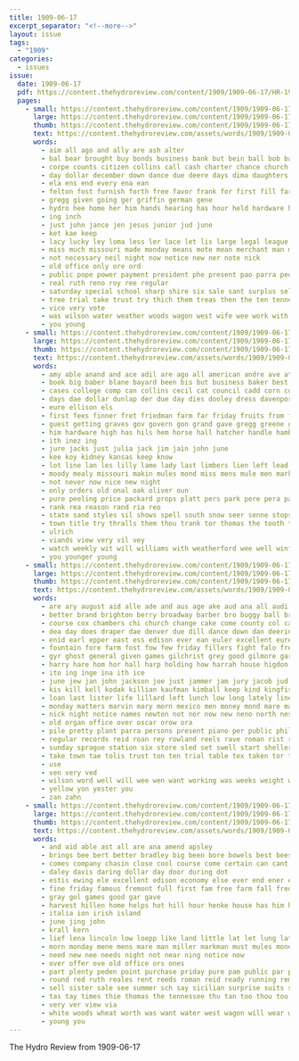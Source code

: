 ```yaml
---
title: 1909-06-17
excerpt_separator: "<!--more-->"
layout: issue
tags:
  - "1909"
categories:
  - issues
issue:
  date: 1909-06-17
  pdf: https://content.thehydroreview.com/content/1909/1909-06-17/HR-1909-06-17.pdf
  pages:
    - small: https://content.thehydroreview.com/content/1909/1909-06-17/small/HR-1909-06-17-01.jpg
      large: https://content.thehydroreview.com/content/1909/1909-06-17/large/HR-1909-06-17-01.jpg
      thumb: https://content.thehydroreview.com/content/1909/1909-06-17/thumbnails/HR-1909-06-17-01.jpg
      text: https://content.thehydroreview.com/assets/words/1909/1909-06-17/HR-1909-06-17-01.txt
      words:
        - aim all ago and ally are ash alter
        - bal bear brought buy bonds business bank but bein ball bob banks been board bers blanks bandy best both
        - corpe counts citizen collins call cash charter chance church city cancel clear can council check con cell class christy credit cashier comes case
        - day dollar december down dance due deere days dima daughters
        - ela ens end every ena ean
        - felton fost furnish forth free favor frank for first fill farm firm faith far from friday fund fort friends fight
        - gregg given going ger griffin german gene
        - hydro hee home her him hands hearing has hour held hardware haler holder
        - ing inch
        - just john jance jen jesus junior jud june
        - ket kae keep
        - lacy lucky ley loma less ler lace let lis large legal league lala loss lights living lay lose
        - miss much missouri made monday means mote mean merchant man more may mand mee men miller matter
        - not necessary neil night now notice new ner note nick
        - old office only ore ord
        - public pope power payment president phe present pao parra peo purchase people pay person park pee pastor poor par part pro
        - real ruth reno roy ree regular
        - saturday special school sharp shire six sale sant surplus sells small said share safe sum smith say step sell sunday soon subject sufi see store strong seal set shall stock second scott seed sand
        - tree trial take trust try thich them treas then the ten tenner town tully
        - vice very vote
        - was wilson water weather woods wagon west wife wee work with weeks welfare way works will well
        - you young
    - small: https://content.thehydroreview.com/content/1909/1909-06-17/small/HR-1909-06-17-02.jpg
      large: https://content.thehydroreview.com/content/1909/1909-06-17/large/HR-1909-06-17-02.jpg
      thumb: https://content.thehydroreview.com/content/1909/1909-06-17/thumbnails/HR-1909-06-17-02.jpg
      text: https://content.thehydroreview.com/assets/words/1909/1909-06-17/HR-1909-06-17-02.txt
      words:
        - amy able anand and ace adil are ago all american andre ave ata ani alle alva allen ache april agers age
        - book big baber blane bayard been bis but business baker best bay boys bool bone bal bowles bank bros black bright back
        - cases college comp can collins cecil cat council cadd corn cost course champagne cream cron company city came count come case
        - days dae dollar dunlap der due day dies dooley dress davenport
        - eure ellison els
        - first fees finner fret friedman farm far friday fruits from french fin for fine france friends fost few
        - guest getting graves gov govern gon grand gave gregg greene grado
        - him hardware high has hils hem horse hall hatcher handle hamburger hold house hay heads head hie hands home had hydro hey height
        - ith inez ing
        - jure jacks just julia jack jim jain john june
        - kee koy kidney kansas keep know
        - lot line lan les lilly lame lady last limbers lien left lead like litle lant lies lodge lie longer ler lake
        - moody mealy missouri makin mules mond miss mens mule men market meri mar many monday mer
        - not never now nice new night
        - only orders old onal oak oliver oun
        - pure peeling price packard props platt pers park pere pera past pel port poo prieto people pond per points
        - rank rea reason rand ria reo
        - state sand styles sil shows spell south snow seer senne stops soyer saving sheriff sunday sultan stover station son stock story standard sher stare second sire san school scott shirts sunda scribner sick saturday store shelby standiford sic seok smith servies stallion
        - town title try thralls them thou trank tor thomas the tooth tine thing treat tell
        - ulrich
        - viands view very vil vey
        - watch weekly wit will williams with weatherford wee well winfield weak weeks white wheel wing wear was week work
        - you younger young
    - small: https://content.thehydroreview.com/content/1909/1909-06-17/small/HR-1909-06-17-03.jpg
      large: https://content.thehydroreview.com/content/1909/1909-06-17/large/HR-1909-06-17-03.jpg
      thumb: https://content.thehydroreview.com/content/1909/1909-06-17/thumbnails/HR-1909-06-17-03.jpg
      text: https://content.thehydroreview.com/assets/words/1909/1909-06-17/HR-1909-06-17-03.txt
      words:
        - are ary august aid alle ade and aus age ake aud ana all audi agent albert ago arthur ard abe ast
        - better brand brighton berry broadway barber bro buggy ball bring bird bag bull bell board box bible baby boys bonham bar been brothers brad butter baker bound but bead brown binder brother buy barne big bel burt business beld
        - course cox chambers chi church change cake come county col came champion coak cream cure can cos corn christian card coll chas city clear cash care court comfort charley carnival child clock company cousin colt colo cay christ case cheap cation
        - dea day does draper dae denver due dill dance down dan deering der dain days duty deer daughter doing
        - enid earl epper east ess edison ever ean euler excellent eure easy every
        - fountain fore farm fost fow few friday fillers fight falo free felton from fall fine for fred fellow first fail farms finder friends force fort fire foot
        - gyr ghost general given games gilchrist grey good gilmore gard gon ger goad guest grace german gregg gash greene
        - harry hare hom hor hall harp holding how harrah house higdon hearing hydro health helt him henke hungate her horse harness half hands head hatcher harrow home hou horns had has
        - ito ing inge ina ith ice
        - june jew jan john jackson joe just jammer jam jury jacob jud jordan
        - kis kill kell kodak killian kaufman kimball keep kind kingfisher
        - loan last lister life lillard left lunch low long lately line lev loss lehman living lies ler lady legal
        - monday matters marvin mary morn mexico men money mond mare man music mon meats miles mile morning mighty mite miss much mention made mills mcpheters members milam missouri miller med market mith
        - nick night notice names newton not nor now new neno north ness noon
        - old organ office over oscar orow ora
        - pile pretty plant parra persons present piano per public phillips pease pool pro poag pil pitino phe poor proud
        - regular records reid roan rey rowland reels rave roman rist roy round riding route ring ree real
        - sunday sprague station six store sled set swell start sheller skull sheriff school stunz sees spare scott short states sims sales sare springs see single story sit send snow sale supply standard shaw seem service side sell shi saturday summer shoats sick south small seen snapp spiker stockton stuff
        - take town tae tolis trust ton ten trial table tex taken tor top towns talk thomas tees tobis try truman tse too the
        - use
        - ven very ved
        - wilson word well will wee wen want working was weeks weight world western weatherford worms wagon went watch winfield with woods wos winks way wheat worth work wolf week wife
        - yellow yon yester you
        - zan zahn
    - small: https://content.thehydroreview.com/content/1909/1909-06-17/small/HR-1909-06-17-04.jpg
      large: https://content.thehydroreview.com/content/1909/1909-06-17/large/HR-1909-06-17-04.jpg
      thumb: https://content.thehydroreview.com/content/1909/1909-06-17/thumbnails/HR-1909-06-17-04.jpg
      text: https://content.thehydroreview.com/assets/words/1909/1909-06-17/HR-1909-06-17-04.txt
      words:
        - and aid able ast all are ana amend apsley
        - brings bee bert better bradley big been bore bowels best bees bank buy brought bear boys boyle bare baby boy buyer bottle bus
        - comes company chasin close cool course come certain can cant cold charley cost cure cen chai crier chaplain coats city call cough
        - daley davis daring dollar day door during dot
        - estis ewing ele excellent edison economy else ever end ener ent
        - fine friday famous fremont full first fam free farm fall fred folks from fife farmer farms for
        - gray gol games good gar gave
        - harvest hillen home helps hot hill hour henke house has him hydro head hope
        - italia ion irish island
        - june jing john
        - krall kern
        - lief lena lincoln low loepp like land little lat let lung late lake less linger lett linen line
        - morn monday mene mens mare man miller markman must mules money mest most method made miles
        - need new nee needs night not near ning notice now
        - over offer ove old office ors ones
        - part plenty peden point purchase priday pure pam public par per
        - round red ruth reales rent reeds roman reid ready running remedies reed rain river rush rant rye record rock
        - sell sister sale see summer sch say sicilian surprise suits service spering store sells sand surgeon standard son special soon stock such sunday smith season shelton shade sao seller swing sese sane saturday
        - tas tay times thie thomas the tennessee thu tan too thou tou trail trip them train than
        - very ver view via
        - white woods wheat worth was want water west wagon will wear with week waters weatherford well way ways work wearing
        - young you
---
```


The Hydro Review from 1909-06-17

<!--more-->


